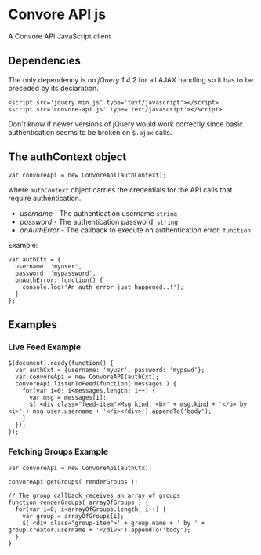 # Convore API js

A Convore API JavaScript client

## Dependencies

The only dependency is on *jQuery 1.4.2* for all AJAX handling so it has
to be preceded by its declaration.

    <script src='jquery.min.js' type='text/javascript'></script>
    <script src='convore-api.js' type='text/javascript'></script>

Don't know if newer versions of jQuery would work correctly since basic 
authentication seems to be broken on `$.ajax` calls.

## The authContext object

    var convoreApi = new ConvoreApi(authContext);

where `authContext` object carries the credentials for the API calls that require authentication.

  * *username* - The authentication username `string`
  * *password* - The authentication password. `string`
  * *onAuthError* - The callback to execute on authentication error. `function`

Example:

    var authCtx = {
      username: 'myuser',
      password: 'mypassword',
      onAuthError: function() {
        console.log('An auth error just happened..!');
      }
    };

## Examples

### Live Feed Example

    $(document).ready(function() {
      var authCxt = {username: 'myusr', password: 'mypswd'};
      var convoreApi = new ConvoreAPI(authCxt);
      convoreApi.listenToFeed(function( messages ) {
        for(var i=0; i<messages.length; i++) {
          var msg = messages[i];
          $('<div class="feed-item">Msg kind: <b>' + msg.kind + '</b> by <i>' + msg.user.username + '</i></div>').appendTo('body');
        }
      });
    });

### Fetching Groups Example

    var convoreApi = new ConvoreApi(authCtx);

    convoreApi.getGroups( renderGroups );

    // The group callback receives an array of groups
    function renderGroups( arrayOfGroups ) {
      for(var i=0; i<arrayOfGroups.length; i++) {
        var group = arrayOfGroups[i];
        $('<div class="group-item">' + group.name + ' by ' + group.creator.username + '</div>').appendTo('body');
      }
    }
